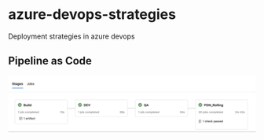 # azure-devops-strategies
Deployment strategies in azure devops

## Pipeline as Code

![](images/pipeline.png)
